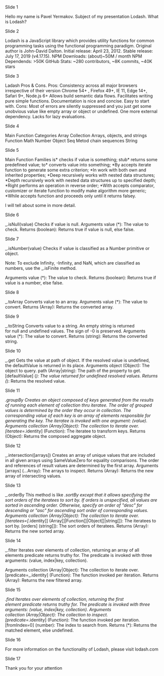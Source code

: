 Slide 1

Hello my name is Pavel Yermakov. Subject of my presentation Lodash.
What is Lodash?

Slide 2

Lodash is a JavaScript library which provides utility functions for common programming tasks using the functional programming paradigm.
Original author is John-David Dalton.
Initial release:    April 23, 2012. 
Stable release:   July 17, 2019 (v4.17.15). 
NPM Downloads:       (about)~50M / month
NPM Dependends:     >50K
GitHub Stats:               ~280 contributors, ~8K commits, ~40K stars 

Slide 3

Ladash Pros & Cons.
Pros:
Consistency across all major browsers irrespective of their version
Chrome 54+ ,    Firefox 49+,     IE 11,      Edge 14+,      Safari 9+,      Node.js 6+
Allows build semantic data flows.
Facilitates writing pure simple functions.
Documentation is nice and concise.
Easy to start with.
Cons:
Most of errors are silently suppressed and you just get some unobvious value like empty array or object or undefined.
One more external dependency.
Lacks for lazy evaluations.

Slide 4

Main Function Categories
Array
Collection
          Arrays, objects,  and strings
Function
Math
Number
Object
Seq
              Metod chain sequences
String

Slide 5

Main Function Families
is*              checks if value is something;
stub*         returns some predefined value;
to*              converts value into something;
*By               accepts iterate function to generate some extra criterion;
*In                work with both own and inherited properties;
*Deep         recursively works with nested data structures;
*Depth        recursively work with nested data structures up to specified depth;
*Right         performs an operation in reverse order;
*With         accepts comparator, customizer or iterate function to modify make                      algorithm more generic;
*While        accepts function and proceeds only until it returns falsey.

I will tell about some in more detail.

Slide 6

_.isNull(value)
Checks if value is null.
Arguments
value (*): The value to check.
Returns
(boolean): Returns true if value is null, else false.




Slide 7

_.isNumber(value)
Checks if value is classified as a Number primitive or object.

Note: To exclude Infinity, -Infinity, and NaN, which are classified as numbers, use the _.isFinite method.

Arguments
value (*): The value to check.
Returns
     (boolean): Returns true if value is a number, else false.

Slide 8

_.toArray
Converts value to an array.
Arguments
value (*): The value to convert.
Returns
(Array): Returns the converted array.



Slide 9

_.toString
Converts value to a string. An empty string is returned for null and undefined values. The sign of -0 is preserved.
Arguments
value (*): The value to convert.
Returns
(string): Returns the converted string.

Slide 10

_.get
Gets the value at path of object. If the resolved value is undefined, the defaultValue is returned in its place.
Arguments
object (Object): The object to query.
path (Array|string): The path of the property to get.
[defaultValue] (*): The value returned for undefined resolved values.
Returns
(*): Returns the resolved value.

Slide 11

_.groupBy
Creates an object composed of keys generated from the results of running each element of collection thru iteratee. The order of grouped values is determined by the order they occur in collection. The corresponding value of each key is an array of elements responsible for generating the key. The iteratee is invoked with one argument: (value).
Arguments
collection (Array|Object): The collection to iterate over.
[iteratee=_.identity] (Function): The iteratee to transform keys.
Returns
(Object): Returns the composed aggregate object.

Slide 12

_.intersection([arrays])
Creates an array of unique values that are included in all given arrays using SameValueZero for equality comparisons. The order and references of result values are determined by the first array.
Arguments
[arrays] (...Array): The arrays to inspect.
Returns
(Array): Returns the new array of intersecting values.

Slide 13

_.orderBy
This method is like _.sortBy except that it allows specifying the sort orders of the iteratees to sort by. If orders is unspecified, all values are sorted in ascending order. Otherwise, specify an order of "desc" for descending or "asc" for ascending sort order of corresponding values.
Arguments
collection (Array|Object): The collection to iterate over.
[iteratees=[_.identity]] (Array[]|Function[]|Object[]|string[]): The iteratees to sort by.
[orders] (string[]): The sort orders of iteratees.
Returns
(Array): Returns the new sorted array.

Slide 14

_.filter
Iterates over elements of collection, returning an array of all elements predicate returns truthy for. The predicate is invoked with three arguments: (value, index|key, collection).



Arguments
collection (Array|Object): The collection to iterate over.
[predicate=_.identity] (Function): The function invoked per iteration.
Returns
(Array): Returns the new filtered array.

Slide 15

_.find
Iterates over elements of collection, returning the first element predicate returns truthy for. The predicate is invoked with three arguments: (value, index|key, collection).
Arguments
collection (Array|Object): The collection to inspect.
[predicate=_.identity] (Function): The function invoked per iteration.
[fromIndex=0] (number): The index to search from.
Returns
(*): Returns the matched element, else undefined.

Slide 16

For more information on the functionality of Lodash, please visit lodash.com
 
Slide 17

Thank you for your attention











